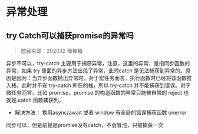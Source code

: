 # 异常处理

## try Catch可以捕获promise的异常吗

> 题目来源：2020.12 棒棒糖

异步不可以，try-catch 主要用于捕获异常，注意，这里的异常，是指同步函数的异常，如果 try 里面的异步方法出现了异常，此时catch 是无法捕获到异常的，原因是因为：当异步函数抛出异常时，对于宏任务而言，执行函数时已经将该函数推入栈，此时并不在 try-catch 所在的栈，所以 try-catch 并不能捕获到错误。对于微任务而言，比如 promise，promise 的构造函数的异常只能被自带的 reject 也就是.catch 函数捕获到。

- 解决方法： 换用async/await 或者 window 有全局的错误捕获函数 onerror

同步可以，但是前提是promise没有catch，不会冒泡，只被捕获一次

